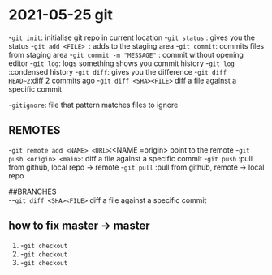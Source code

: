 
# 2021-05-25 git
-`git init`: initialise git repo in current location
-`git status` : gives you the status
-`git add <FILE> `: adds <FILE> to the staging area
-`git commit`: commits files from staging area
	-`git commit -m "MESSAGE"` : commit without opening editor
-`git log`: logs something shows you commit history
	-`git log` :condensed history
-`git diff`: gives you the difference
-`git diff HEAD~2`:diff 2 commits ago
-`git diff <SHA><FILE>` diff a file against a specific commit

-`gitignore`: file that pattern matches files to ignore
## REMOTES
-`git remote add <NAME> <URL>`:<NAME =origin> point to the remote
-`git push <origin> <main>`: diff a file against a specific commit
-`git push` <WHERE> <WHAT>:pull from github, local repo -> remote
-`git pull` <WHERE> <WHAT>:pull from github, remote -> local repo
	
##BRANCHES	
--`git diff <SHA><FILE>` diff a file against a specific commit
## how to fix master -> master
1. -`git checkout` 
2. -`git checkout` 
3. -`git checkout` 	
	
